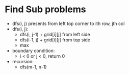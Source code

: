 # Find Sub problems
- dfs(i, j) presents from left top corner to ith row, jth col
- dfs(i, j): 
    - dfs(i, j-1) + grid[i][j] from left side
    - dfs(i-1, j) + grid[i][j] from top side
    - max
- boundary condition:
    - i < 0 or j < 0, return 0
- recursion:
    - dfs(m-1, n-1)

